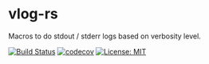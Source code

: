 # vlog-rs

Macros to do stdout / stderr logs based on verbosity level.

[![Build Status](https://travis-ci.org/guangie88/vlog-rs.svg?branch=master)](https://travis-ci.org/guangie88/vlog-rs)
[![codecov](https://codecov.io/gh/guangie88/vlog-rs/branch/master/graph/badge.svg)](https://codecov.io/gh/guangie88/vlog-rs)
[![License: MIT](https://img.shields.io/badge/License-MIT-yellow.svg)](https://opensource.org/licenses/MIT)

